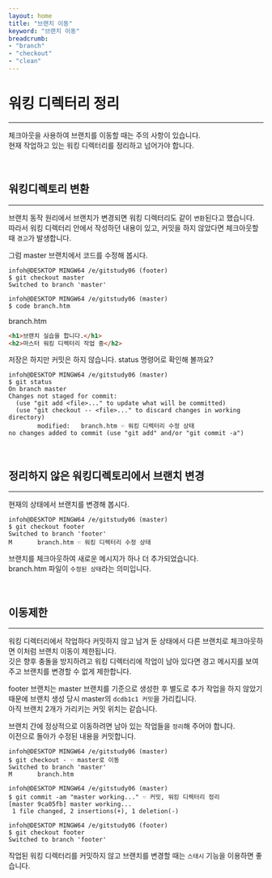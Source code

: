 ```yaml
---
layout: home
title: "브랜치 이동"
keyword: "브랜치 이동"
breadcrumb:
- "branch"
- "checkout"
- "clean"
---
```


# 워킹 디렉터리 정리
---
체크아웃을 사용하여 브랜치를 이동할 때는 주의 사항이 있습니다.  
현재 작업하고 있는 워킹 디렉터리를 정리하고 넘어가야 합니다.  

<br>

## 워킹디렉토리 변환
---
브랜치 동작 원리에서 브랜치가 변경되면 워킹 디렉터리도 같이 `변환`된다고 했습니다.  
따라서 워킹 디렉터리 안에서 작성하던 내용이 있고, 커밋을 하지 않았다면 체크아웃할 때 `경고`가 발생합니다.  

그럼 master 브랜치에서 코드를 수정해 봅시다.  

```
infoh@DESKTOP MINGW64 /e/gitstudy06 (footer)
$ git checkout master
Switched to branch 'master'

infoh@DESKTOP MINGW64 /e/gitstudy06 (master)
$ code branch.htm
```

branch.htm
```html
<h1>브랜치 실습을 합니다.</h1>
<h2>마스터 워킹 디렉터리 작업 중</h2>
```
 
저장은 하지만 커밋은 하지 않습니다. 
status 명령어로 확인해 볼까요?

```
infoh@DESKTOP MINGW64 /e/gitstudy06 (master)
$ git status
On branch master
Changes not staged for commit:
  (use "git add <file>..." to update what will be committed)
  (use "git checkout -- <file>..." to discard changes in working directory)
        modified:   branch.htm ☜ 워킹 디렉터리 수정 상태
no changes added to commit (use "git add" and/or "git commit -a")
```

<br>

## 정리하지 않은 워킹디렉토리에서 브랜치 변경
---
현재의 상태에서 브랜치를 변경해 봅시다.

```
infoh@DESKTOP MINGW64 /e/gitstudy06 (master)
$ git checkout footer
Switched to branch 'footer'
M       branch.htm ☜ 워킹 디렉터리 수정 상태
```

브랜치를 체크아웃하여 새로운 메시지가 하나 더 추가되었습니다.  
branch.htm 파일이 `수정된 상태`라는 의미입니다.  

<br>

## 이동제한
---
워킹 디렉터리에서 작업하다 커밋하지 않고 남겨 둔 상태에서 다른 브랜치로 체크아웃하면 이처럼 브랜치 이동이 제한됩니다.  
깃은 향후 충돌을 방지하려고 워킹 디렉터리에 작업이 남아 있다면 경고 메시지를 보여 주고 브랜치를 변경할 수 없게 제한합니다.  

footer 브랜치는 master 브랜치를 기준으로 생성한 후 별도로 추가 작업을 하지 않았기 때문에 브랜치 생성 당시 master의 `dcdb1c1 커밋`을 가리킵니다.  
아직 브랜치 2개가 가리키는 커밋 위치는 같습니다.  

브랜치 간에 정상적으로 이동하려면 남아 있는 작업들을 `정리`해 주어야 합니다.  
이전으로 돌아가 수정된 내용을 커밋합니다.  

```
infoh@DESKTOP MINGW64 /e/gitstudy06 (master)
$ git checkout - ☜ master로 이동
Switched to branch 'master'
M       branch.htm

infoh@DESKTOP MINGW64 /e/gitstudy06 (master)
$ git commit -am "master working..." ☜ 커밋, 워킹 디렉터리 정리
[master 9ca05fb] master working...
 1 file changed, 2 insertions(+), 1 deletion(-)

infoh@DESKTOP MINGW64 /e/gitstudy06 (footer)
$ git checkout footer
Switched to branch 'footer'
```

작업된 워킹 디렉터리를 커밋하지 않고 브랜치를 변경할 때는 `스태시` 기능을 이용하면 좋습니다.   

<br>
